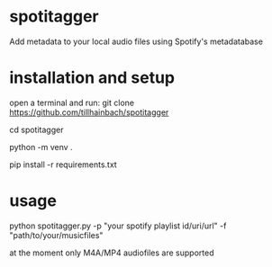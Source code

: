 # spotitagger
Add metadata to your local audio files using Spotify's metadatabase

# installation and setup

open a terminal and run:
git clone https://github.com/tillhainbach/spotitagger

cd spotitagger

python -m venv .

pip install -r requirements.txt

# usage
python spotitagger.py -p "your spotify playlist id/uri/url" -f "path/to/your/musicfiles"

at the moment only M4A/MP4 audiofiles are supported



